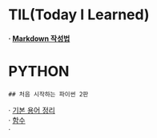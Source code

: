 # TIL(Today I Learned) 
#### · [Markdown 작성법](https://gist.github.com/ihoneymon/652be052a0727ad59601)
# PYTHON
    ## 처음 시작하는 파이썬 2판  
· [기본 용어 정리](https://github.com/LoveYaeMiko/TIL/blob/main/PYTHON/%EA%B8%B0%EB%B3%B8%20%EC%9A%A9%EC%96%B4%20%EC%A0%95%EB%A6%AC.md)   
· [함수](https://github.com/LoveYaeMiko/TIL/blob/main/PYTHON/%ED%95%A8%EC%88%98.md)   
·
    
